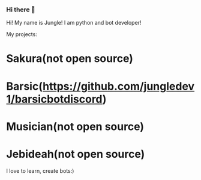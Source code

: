 ### Hi there 👋

Hi! My name is Jungle! I am python and bot developer! 

My projects: 
# Sakura(not open source)
# Barsic(https://github.com/jungledev1/barsicbotdiscord)
# Musician(not open source)
# Jebideah(not open source)

I love to learn, create bots:)

